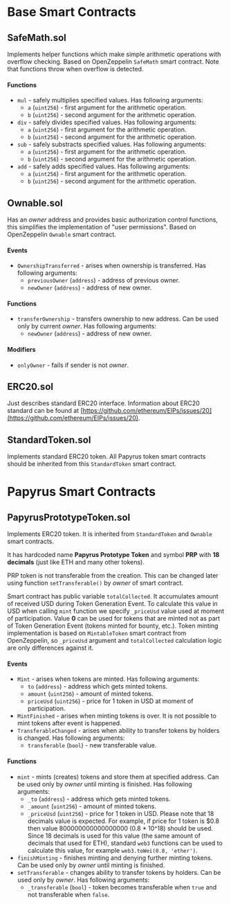 # Base Smart Contracts

## SafeMath.sol

Implements helper functions which make simple arithmetic operations with overflow checking. Based on OpenZeppelin `SafeMath` smart contract. Note that functions throw when overflow is detected.

#### Functions

- `mul` - safely multiplies specified values. Has following arguments:
  - `a` (`uint256`) - first argument for the arithmetic operation.
  - `b` (`uint256`) - second argument for the arithmetic operation.
- `div` - safely divides specified values. Has following arguments:
  - `a` (`uint256`) - first argument for the arithmetic operation.
  - `b` (`uint256`) - second argument for the arithmetic operation.
- `sub` - safely substracts specified values. Has following arguments:
  - `a` (`uint256`) - first argument for the arithmetic operation.
  - `b` (`uint256`) - second argument for the arithmetic operation.
- `add` - safely adds specified values. Has following arguments:
  - `a` (`uint256`) - first argument for the arithmetic operation.
  - `b` (`uint256`) - second argument for the arithmetic operation.

## Ownable.sol

Has an *owner* address and provides basic authorization control functions, this simplifies the implementation of "user permissions". Based on OpenZeppelin `Ownable` smart contract.

#### Events

- `OwnershipTransferred` - arises when ownership is transferred. Has following arguments:
  - `previousOwner` (`address`) - address of previous owner.
  - `newOwner` (`address`) - address of new owner.

#### Functions

- `transferOwnership` - transfers ownership to new address. Can be used only by current *owner*. Has following arguments:
  - `newOwner` (`address`) - address of new owner.

#### Modifiers

- `onlyOwner` - fails if sender is not *owner*.

## ERC20.sol

Just describes standard ERC20 interface. Information about ERC20 standard can be found at [https://github.com/ethereum/EIPs/issues/20](https://github.com/ethereum/EIPs/issues/20).

## StandardToken.sol

Implements standard ERC20 token. All Papyrus token smart contracts should be inherited from this `StandardToken` smart contract.

# Papyrus Smart Contracts

## PapyrusPrototypeToken.sol

Implements ERC20 token. It is inherited from `StandardToken` and `Ownable` smart contracts.

It has hardcoded name **Papyrus Prototype Token** and symbol **PRP** with **18 decimals** (just like ETH and many other tokens).

PRP token is not transferable from the creation. This can be changed later using function `setTransferable()` by *owner* of smart contract.

Smart contract has public variable `totalCollected`. It accumulates amount of received USD during Token Generation Event. To calculate this value in USD when calling `mint` function we specify `_priceUsd` value used at moment of participation. Value **0** can be used for tokens that are minted not as part of Token Generation Event (tokens minted for bounty, etc.). Token minting implementation is based on `MintableToken` smart contract from OpenZeppelin, so `_priceUsd` argument and `totalCollected` calculation logic are only differences against it.

#### Events

- `Mint` - arises when tokens are minted. Has following arguments:
  - `to` (`address`) - address which gets minted tokens.
  - `amount` (`uint256`) - amount of minted tokens.
  - `priceUsd` (`uint256`) - price for 1 token in USD at moment of participation.
- `MintFinished` - arises when minting tokens is over. It is not possible to mint tokens after event is happened.
- `TransferableChanged` - arises when ability to transfer tokens by holders is changed. Has following arguments:
  - `transferable` (`bool`) - new transferable value.

#### Functions

- `mint` - mints (creates) tokens and store them at specified address. Can be used only by *owner* until minting is finished. Has following arguments:
  - `_to` (`address`) - address which gets minted tokens.
  - `_amount` (`uint256`) - amount of minted tokens.
  - `_priceUsd` (`uint256`) - price for 1 token in USD. Please note that 18 decimals value is expected. For example, if price for 1 token is $0.8 then value 800000000000000000 (0.8 * 10^18) should be used. Since 18 decimals is used for this value (the same amount of decimals that used for ETH), standard `web3` functions can be used to calculate this value, for example `web3.toWei(0.8, 'ether')`.
- `finishMinting` - finishes minting and denying further minting tokens. Can be used only by *owner* until minting is finished.
- `setTransferable` - changes ability to transfer tokens by holders. Can be used only by *owner*. Has following arguments:
  - `_transferable` (`bool`) - token becomes transferable when `true` and not transferable when `false`.

